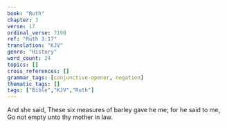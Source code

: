 ```yaml
---
book: "Ruth"
chapter: 3
verse: 17
ordinal_verse: 7190
ref: "Ruth 3:17"
translation: "KJV"
genre: "History"
word_count: 24
topics: []
cross_references: []
grammar_tags: [conjunctive-opener, negation]
thematic_tags: []
tags: ["Bible","KJV","Ruth"]
---
```

And she said, These six measures of barley gave he me; for he said to me, Go not empty unto thy mother in law.
